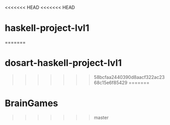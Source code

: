 <<<<<<< HEAD
<<<<<<< HEAD
# haskell-project-lvl1
=======
# dosart-haskell-project-lvl1
>>>>>>> 58bcfaa2440390d8aacf322ac2368c15e6f85429
=======
# BrainGames
>>>>>>> master

